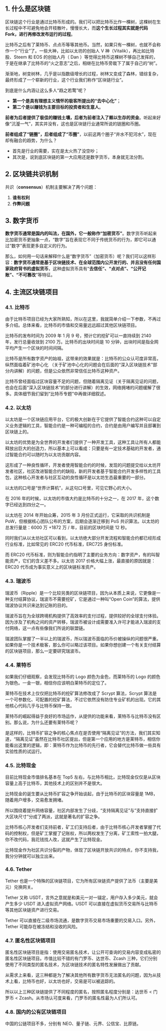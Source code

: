 ## 1. 什么是区块链

区块链这个行业是通过比特币形成的。我们可以把比特币比作一棵树，这棵树在生长过程中不可避免地会开枝散叶，慢慢长大，而**这个生长过程其实就是代码 Fork，进行再修改发布运行的过程**。

比特币之后有了莱特币、点点币等等其他币。当然，如果只有一棵树，也就不会称作一个“行业”了。一些大神，比如以太坊的创始人 V 神（Vitalik），再比如比特股、Steem 和 EOS 的创始人丹（ Dan ）等觉得比特币这棵树不够自己发挥的，于是在继承了比特币的“火之意志”之后，相继在比特币旁栽下了属于自己的“树”。

渐渐地，树变树林，几乎是以指数级增长的过程，树林又变成了森林，错综复杂，最终形成了一个崭新的行业，这个行业我们称作“区块链行业”。

到底是什么内涵让这么多人“趋之若鹜”呢？

- **第一个是具有理想主义情怀的极客所提出的“去中心化”**；
- **第二个是以赚钱为主要目标的投资者和生意人**。

**前者为后者提供了极佳的赚钱土壤，后者为前者注入了赖以生存的资金**。听起来好像“沆瀣一气”，其实并没有，这也是区块链行业通常所说的链圈和币圈。

**前者组成了“链圈”，后者组成了“币圈”**，以前这两个圈子“井水不犯河水”，现在却有融合的趋势，为什么？

- 首先是行业的需要，实在是太火热了没空吵；
- 其次是，说到底区块链的第一大应用还是数字货币，本身就无法分割。

## 2. 区块链共识机制

共识（**consensus**）机制主要解决了两个问题：

1. **谁有权利**
2. **作弊问题**

## 3. 数字货币

**数字货币通常是国内的叫法，在国外，它一般称作“加密货币”**。数字货币听起来比加密货币更抽象一点，“数字”旨在表现它不同于传统货币的行为，即它可以通过“数字”表现更多自定义的行为。

那么，如何用一句话来解释什么是“数字货币”（加密货币）呢？我们可以这样形容：**数字货币通常是基于区块链技术、在全球范围内公开发行的、并且没有任何国家政府背书的虚拟货币**，这种虚拟货币具有“**去信任”、“点对点”、“公开记账”、“不可篡改**”等特征。

## 4. 主流区块链项目

### 4.1. 比特币

由于比特币项目已经为大家所熟知，所以在这里，我就简单介绍一下参数，不再过多介绍。总体来看，比特币的市值和交易量远远超过其他区块链项目。

比特币的发布时间为 2009 年 1 月 9 号，预计它的挖矿可以一直持续到 2140 年，发行总量收敛到 2100 万。比特币的出块时间是 10 分钟，出块时间是指全网平均产生一个区块的时间间隔。

比特币是所有数字资产的始祖，这带来的效果就是：比特币的公众认可度非常高，纵然面临着矿池中心化 （关于矿池中心化的问题会在后面的“深入区块链技术”部分内讲解）的问题，但是公众依然非常信任比特币这种资产。

比特币曾经面临过区块容量不足的问题，但随着隔离见证（关于隔离见证的问题，也会在后面“深入区块链技术”的部分进行讲解）的生效，网络拥堵的问题缓解了很多。具体细节我们留到“比特币专题”中再做详细叙述。

### 4.2. 以太坊

以太坊是一个区块链应用平台，它的极大创新在于它提供了智能合约这种可以自定义业务逻辑的工具，智能合约是一种可编程的合约，合约是由用户编写并且部署到区块链上的。

以太坊的优势是为全世界的开发者们提供了一种开发工具，这种工具让所有人都能释放出巨大的创造力，所以基本上可以看成：只要是有一定技术基础的开发者，通过智能合约可以随时为以太坊贡献内容。

这形成了一种良性循环，开发者使用智能合约的时候，发现的问题提交给以太坊开发者社区，社区改进智能合约的缺陷，新的开发者基于智能合约开发多样性的工具包，这种核心开发者与社区互动的良性循环是以太坊生态最重要的一部分。

以太坊的口号是“世界计算机”，从这句口号里，可见它野心的大小。

在 2016 年的时候，以太坊的市值大约是比特币的十分之一，在 2017 年，这个数字已经达到四分之一。

以太坊在 2014 年开始众筹，2015 年 3 月份正式运行，它采取的共识机制是 PoW，但根据核心团队公布的方案，后期会逐渐迁移到 PoS 共识算法。以太坊的总发行量是：6000 万 +1872 万 / 年，目前的区块时间是 12 秒。

同时我们从以太坊社区可以看到，以太坊绝大部分开发流程和智能合约都已经形成行业标准，比如常见的 ERC20 代币标准，ERC725 身份标准。

而 ERC20 代币标准，则为智能合约指明了主要的业务方向：数字资产，有的叫智能资产，它们的含义差不多。以太坊 2017 价格大幅上涨，最直接的原因就是：ERC20 代币成为事实意义上的区块链标准资产。

### 4.3. 瑞波币

瑞波币（Ripple）是一个比较另类的区块链项目，因为从本质上来说，它更像是一种支付结算协议，瑞波币不需要挖矿，它是通过一种叫“Open Coin”的算法，提供瑞波协议共识来达到记账的目的。

瑞波币旨在为全球跨境机构提供了高效率的支付过程，提供较好的全球支付体验。因为涉及了机构之间的资产转移，瑞波币被设计成需要准入许可才能进入瑞波的支付网络，这一点有些像我们所说的联盟链。

瑞波团队掌握了一半以上的瑞波币，所以瑞波币面临的币价被操纵的问题很严重。如果你是一个技术极客，那么你可以略过该项目。如果你想创建一个有关支付结算的区块链项目，那么一定要研究瑞波币。

### 4.4. 莱特币

如果我们仔细观察，会发现比特币的 Logo 颜色为金色，而莱特币的 Logo 的颜色为银色。一金一银，相信你应该明白莱特币的定位了。

莱特币在技术上仅仅把比特币的挖矿算法修改成了 Scrypt 算法，Scrypt 算法是一个可参数化、可配置的挖矿算法，不过它依然没有防住专业矿机的出现。它的其他核心代码几乎与比特币保持一致。

莱特币的崛起得益于良好的市场运作，从提供的功能来看，莱特币与比特币没有区别。那么说，为什么还要有莱特币呢？

是这样的，比特币扩容之争的核心焦点在是否使用“隔离见证”的方法，我们其实知道，“隔离见证”虽然在比特币社区提出，但是第一个应用的地方是莱特币，相信你能看出这里的逻辑，即：莱特币作为比特币的先行者，它会替代比特币做一些具有实验性质的试运行。

### 4.5. 比特现金

目前比特现金市值排名基本在 Top5 左右，与比特币相比，比特现金仅仅是从区块容量上高于比特币，其他技术上的区别并不是很大。

比特现金的诞生要从比特币扩容之争开始谈起，由于比特币的区块容量是 1MB，随着用户增多，交易愈发拥堵。

所以围绕着提升网络容量，社区内部发生了分歧，“支持隔离见证”与”支持直接扩大区块尺寸”分成了两派，这就是著名的扩容之争。

比特币核心开发者们支持前者，矿工们支持后者，由于比特币核心开发者掌握了代码的控制权，但是矿工掌握了记账权，所以两权发生了分离，矿工索性一拍大腿，你不改代码，我花钱找人改，这就产生了比特现金。

比特现金作为社区共识分裂的产物，体现了区块链开放共识的特点，你不支持我，我分分钟就可以独立出来。

### 4.6. Tether

Tether 也是一个特殊的区块链项目，它为所有区块链资产提供了法币（主要是美元）兑换网关。

Tether 又称 USDT，言外之意就是和美元一对一锚定，用户存入多少美元，就会产生多少 USDT 进入虚拟资产网络。USDT 可以直接在虚拟货币交易所与比特币等其他区块链资产进行交易。

Tether 可以直接在二级市场流通，是数字货币交易市场重要的交易入口。另外，Tether 可能存在被冻结和没收的风险。

### 4.7. 匿名性区块链项目

匿名性区块链项目是指：使用交易匿名技术，让公开可查询的交易内容变成私密的匿名性区块链项目。市值比较不错的有门罗币、达世币、Zcash 三种，它们分别使用了不同类型的匿名技术，为区块链技术的匿名特性发展做出了贡献。

从需求上来看，这三种都是为了解决其他所有数字货币无法匿名的问题，因为从技术上看，比特币也好，以太坊也好，交易是可以被追踪的。

所以以上三种区块链提供了不同程度的匿名，按照匿名程度分别是：达世币 < 门罗币 < Zcash。从市场认可度来看，门罗币的匿名性最为人们所认可。

### 4.8. 国内的公有区块链项目

中国的公链项目不多，分别有 NEO、量子链、元界、公信宝、比原链。
